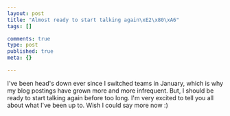 ```yaml
--- 
layout: post
title: "Almost ready to start talking again\xE2\x80\xA6"
tags: []

comments: true
type: post
published: true
meta: {}

---
```

I've been head's down ever since I switched teams in January, which is why my blog postings have grown more and more infrequent. But, I should be ready to start talking again before too long. I'm very excited to tell you all about what I've been up to. Wish I could say more now :)
